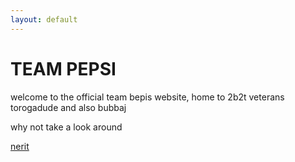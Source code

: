 ```yaml
---
layout: default
---
```


<h1 class="benis"><lol>T</lol>EA<lol>M P</lol>EPSI</h1>

<p>welcome to the official team bepis website, home to 2b2t veterans torogadude and also bubbaj</p>

<p>why not take a look around</p>



<p><a href="nerxit.html"> nerit </a></p>